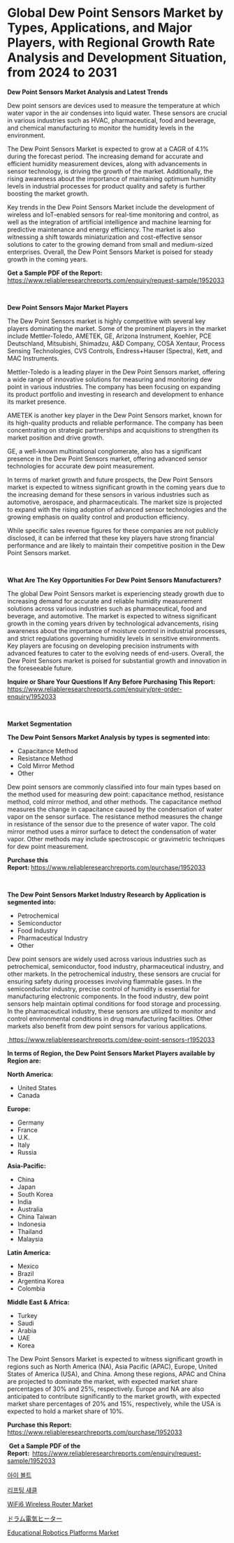 <p><h1>Global Dew Point Sensors Market by Types, Applications, and Major Players, with Regional Growth Rate Analysis and Development Situation, from 2024 to 2031</h1></p><p><strong>Dew Point Sensors Market Analysis and Latest Trends</strong></p>
<p><p>Dew point sensors are devices used to measure the temperature at which water vapor in the air condenses into liquid water. These sensors are crucial in various industries such as HVAC, pharmaceutical, food and beverage, and chemical manufacturing to monitor the humidity levels in the environment.</p><p>The Dew Point Sensors Market is expected to grow at a CAGR of 4.1% during the forecast period. The increasing demand for accurate and efficient humidity measurement devices, along with advancements in sensor technology, is driving the growth of the market. Additionally, the rising awareness about the importance of maintaining optimum humidity levels in industrial processes for product quality and safety is further boosting the market growth.</p><p>Key trends in the Dew Point Sensors Market include the development of wireless and IoT-enabled sensors for real-time monitoring and control, as well as the integration of artificial intelligence and machine learning for predictive maintenance and energy efficiency. The market is also witnessing a shift towards miniaturization and cost-effective sensor solutions to cater to the growing demand from small and medium-sized enterprises. Overall, the Dew Point Sensors Market is poised for steady growth in the coming years.</p></p>
<p><strong>Get a Sample PDF of the Report:&nbsp;</strong> <a href="https://www.reliableresearchreports.com/enquiry/request-sample/1952033">https://www.reliableresearchreports.com/enquiry/request-sample/1952033</a></p>
<p>&nbsp;</p>
<p><strong>Dew Point Sensors Major Market Players</strong></p>
<p><p>The Dew Point Sensors market is highly competitive with several key players dominating the market. Some of the prominent players in the market include Mettler-Toledo, AMETEK, GE, Arizona Instrument, Koehler, PCE Deutschland, Mitsubishi, Shimadzu, A&D Company, COSA Xentaur, Process Sensing Technologies, CVS Controls, Endress+Hauser (Spectra), Kett, and MAC Instruments.</p><p>Mettler-Toledo is a leading player in the Dew Point Sensors market, offering a wide range of innovative solutions for measuring and monitoring dew point in various industries. The company has been focusing on expanding its product portfolio and investing in research and development to enhance its market presence.</p><p>AMETEK is another key player in the Dew Point Sensors market, known for its high-quality products and reliable performance. The company has been concentrating on strategic partnerships and acquisitions to strengthen its market position and drive growth.</p><p>GE, a well-known multinational conglomerate, also has a significant presence in the Dew Point Sensors market, offering advanced sensor technologies for accurate dew point measurement.</p><p>In terms of market growth and future prospects, the Dew Point Sensors market is expected to witness significant growth in the coming years due to the increasing demand for these sensors in various industries such as automotive, aerospace, and pharmaceuticals. The market size is projected to expand with the rising adoption of advanced sensor technologies and the growing emphasis on quality control and production efficiency.</p><p>While specific sales revenue figures for these companies are not publicly disclosed, it can be inferred that these key players have strong financial performance and are likely to maintain their competitive position in the Dew Point Sensors market.</p></p>
<p>&nbsp;</p>
<p><strong>What Are The Key Opportunities For Dew Point Sensors Manufacturers?</strong></p>
<p><p>The global Dew Point Sensors market is experiencing steady growth due to increasing demand for accurate and reliable humidity measurement solutions across various industries such as pharmaceutical, food and beverage, and automotive. The market is expected to witness significant growth in the coming years driven by technological advancements, rising awareness about the importance of moisture control in industrial processes, and strict regulations governing humidity levels in sensitive environments. Key players are focusing on developing precision instruments with advanced features to cater to the evolving needs of end-users. Overall, the Dew Point Sensors market is poised for substantial growth and innovation in the foreseeable future.</p></p>
<p><strong>Inquire or Share Your Questions If Any Before Purchasing This Report:</strong> <a href="https://www.reliableresearchreports.com/enquiry/pre-order-enquiry/1952033">https://www.reliableresearchreports.com/enquiry/pre-order-enquiry/1952033</a></p>
<p>&nbsp;</p>
<p><strong>Market Segmentation</strong></p>
<p><strong>The Dew Point Sensors Market Analysis by types is segmented into:</strong></p>
<p><ul><li>Capacitance Method</li><li>Resistance Method</li><li>Cold Mirror Method</li><li>Other</li></ul></p>
<p><p>Dew point sensors are commonly classified into four main types based on the method used for measuring dew point: capacitance method, resistance method, cold mirror method, and other methods. The capacitance method measures the change in capacitance caused by the condensation of water vapor on the sensor surface. The resistance method measures the change in resistance of the sensor due to the presence of water vapor. The cold mirror method uses a mirror surface to detect the condensation of water vapor. Other methods may include spectroscopic or gravimetric techniques for dew point measurement.</p></p>
<p><strong>Purchase this Report:&nbsp;</strong><a href="https://www.reliableresearchreports.com/purchase/1952033">https://www.reliableresearchreports.com/purchase/1952033</a></p>
<p>&nbsp;</p>
<p><strong>The Dew Point Sensors Market Industry Research by Application is segmented into:</strong></p>
<p><ul><li>Petrochemical</li><li>Semiconductor</li><li>Food Industry</li><li>Pharmaceutical Industry</li><li>Other</li></ul></p>
<p><p>Dew point sensors are widely used across various industries such as petrochemical, semiconductor, food industry, pharmaceutical industry, and other markets. In the petrochemical industry, these sensors are crucial for ensuring safety during processes involving flammable gases. In the semiconductor industry, precise control of humidity is essential for manufacturing electronic components. In the food industry, dew point sensors help maintain optimal conditions for food storage and processing. In the pharmaceutical industry, these sensors are utilized to monitor and control environmental conditions in drug manufacturing facilities. Other markets also benefit from dew point sensors for various applications.</p></p>
<p><a href="https://www.reliableresearchreports.com/dew-point-sensors-r1952033">&nbsp;https://www.reliableresearchreports.com/dew-point-sensors-r1952033</a></p>
<p><strong>In terms of Region, the Dew Point Sensors Market Players available by Region are:</strong></p>
<p>
    <p> <strong> North America: </strong>
        <ul>
            <li>United States</li>
            <li>Canada</li>
        </ul>
        </p> 
    <p> <strong> Europe: </strong>
        <ul>
            <li>Germany</li>
            <li>France</li>
            <li>U.K.</li>
            <li>Italy</li>
            <li>Russia</li>
        </ul>
        </p> 
    <p> <strong> Asia-Pacific: </strong>
        <ul>
            <li>China</li>
            <li>Japan</li>
            <li>South Korea</li>
            <li>India</li>
            <li>Australia</li>
            <li>China Taiwan</li>
            <li>Indonesia</li>
            <li>Thailand</li>
            <li>Malaysia</li>
        </ul>
        </p> 
    <p> <strong> Latin America: </strong>
        <ul>
            <li>Mexico</li>
            <li>Brazil</li>
            <li>Argentina Korea</li>
            <li>Colombia</li>
        </ul>
        </p> 
    <p> <strong> Middle East & Africa: </strong>
        <ul>
            <li>Turkey</li>
            <li>Saudi</li>
            <li>Arabia</li>
            <li>UAE</li>
            <li>Korea</li>
        </ul>
    </p>
    </p>
<p><p>The Dew Point Sensors Market is expected to witness significant growth in regions such as North America (NA), Asia Pacific (APAC), Europe, United States of America (USA), and China. Among these regions, APAC and China are projected to dominate the market, with expected market share percentages of 30% and 25%, respectively. Europe and NA are also anticipated to contribute significantly to the market growth, with expected market share percentages of 20% and 15%, respectively, while the USA is expected to hold a market share of 10%.</p></p>
<p><strong>Purchase this Report: </strong><a href="https://www.reliableresearchreports.com/purchase/1952033">https://www.reliableresearchreports.com/purchase/1952033</a></p>
<p>&nbsp;<strong>Get a Sample PDF of the Report:&nbsp;&nbsp;</strong><a href="https://www.reliableresearchreports.com/enquiry/request-sample/1952033">https://www.reliableresearchreports.com/enquiry/request-sample/1952033</a></p>
<p><strong></strong></p>
<p><p><a href="https://github.com/amuji413411/Market-Research-Report-List-1/blob/main/3551088156898.md">아이 볼트</a></p><p><a href="https://github.com/risastia4/Market-Research-Report-List-1/blob/main/4175392156899.md">리프팅 섀클</a></p><p><a href="https://github.com/amapolalg/Market-Research-Report-List-1/blob/main/wifi6-wireless-router-market.md">WiFi6 Wireless Router Market</a></p><p><a href="https://github.com/Alenaieme/Market-Research-Report-List-1/blob/main/9717530147689.md">ドラム電気ヒーター</a></p><p><a href="https://github.com/LibbySpencer2018/Market-Research-Report-List-1/blob/main/educational-robotics-platforms-market.md">Educational Robotics Platforms Market</a></p></p>